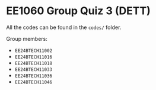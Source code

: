 # EE1060 Group Quiz 3 (DETT)

All the codes can be found in the `codes/` folder.

Group members:
- `EE24BTECH11002`
- `EE24BTECH11016`
- `EE24BTECH11018`
- `EE24BTECH11033`
- `EE24BTECH11036`
- `EE24BTECH11046`
